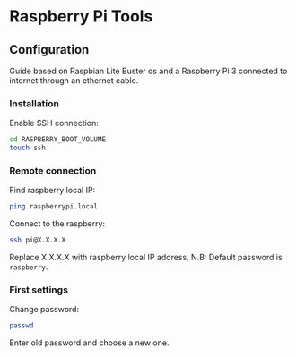 # Raspberry Pi Tools

## Configuration

Guide based on Raspbian Lite Buster os and a Raspberry Pi 3 connected to internet through an ethernet cable.

### Installation

Enable SSH connection:

```bash
cd RASPBERRY_BOOT_VOLUME
touch ssh
```

### Remote connection

Find raspberry local IP:

```bash
ping raspberrypi.local
```

Connect to the raspberry:

```bash
ssh pi@X.X.X.X
```

Replace X.X.X.X with raspberry local IP address.
N.B: Default password is ```raspberry```.

### First settings

Change password:

```bash
passwd
```

Enter old password and choose a new one.
